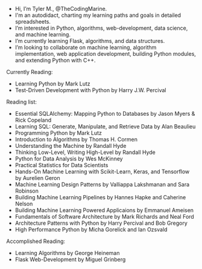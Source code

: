- Hi, I’m Tyler M., @TheCodingMarine.
- I'm an autodidact, charting my learning paths and goals in detailed spreadsheets.
- I’m interested in Python, algorithms, web-development, data science, and machine learning.
- I’m currently learning Flask, algorithms, and data structures.
- I’m looking to collaborate on machine learning, algorithm implementation, web application development, building Python modules, and extending Python with C++.

Currently Reading:
- Learning Python by Mark Lutz
- Test-Driven Development with Python by Harry J.W. Percival


Reading list:
- Essential SQLAlchemy: Mapping Python to Databases by Jason Myers & Rick Copeland
- Learning SQL: Generate, Manipulate, and Retrieve Data by Alan Beaulieu
- Programming Python by Mark Lutz
- Introduction to Algorithms by Thomas H. Cormen
- Understanding the Machine by Randall Hyde
- Thinking Low-Level, Writing High-Level by Randall Hyde
- Python for Data Analysis by Wes McKinney
- Practical Statistics for Data Scientists
- Hands-On Machine Learning with Scikit-Learn, Keras, and Tensorflow by Aurelien Geron
- Machine Learning Design Patterns by Valliappa Lakshmanan and Sara Robinson
- Building Machine Learning Pipelines by Hannes Hapke and Caherine Nelson
- Building Machine Learning Powered Applicaions by Emmanuel Ameisen
- Fundamentals of Software Architecture by Mark Richards and Neal Ford
- Architecture Patterns with Python by Harry Percival and Bob Gregory
- High Performance Python by Micha Gorelick and Ian Ozsvald

Accomplished Reading:
- Learning Algorithms by George Heineman
- Flask Web-Development by Miguel Grinberg
<!---
TheCodingMarine/TheCodingMarine is a ✨ special ✨ repository because its `README.md` (this file) appears on your GitHub profile.
You can click the Preview link to take a look at your changes.
--->
